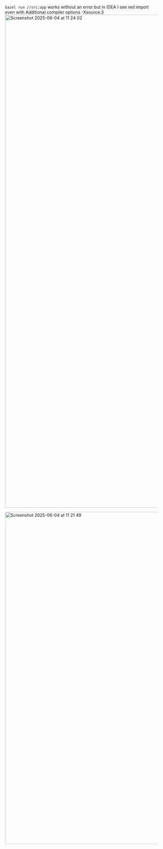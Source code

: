 `bazel run //src:app` works without an error but in IDEA I see red import even with Additional compiler options -Xsource:3
<img width="1624" alt="Screenshot 2025-06-04 at 11 24 02" src="https://github.com/user-attachments/assets/2c1abc9b-019e-46e0-9afd-45a6f5b60a38" />

<img width="1094" alt="Screenshot 2025-06-04 at 11 21 49" src="https://github.com/user-attachments/assets/13cf20d0-b06c-432f-b07d-7c5d26c19e6b" />
